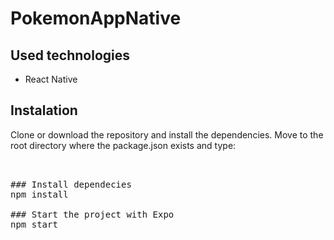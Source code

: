 # PokemonAppNative
 
 ## Used technologies

- React Native

## Instalation
Clone or download the repository and install the dependencies.
Move to the root directory where the package.json exists and type:

<pre> 

### Install dependecies
npm install

### Start the project with Expo
npm start
</pre>

